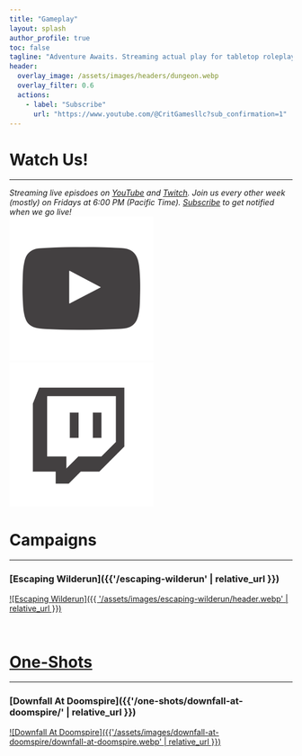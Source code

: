 ```yaml
---
title: "Gameplay"
layout: splash
author_profile: true
toc: false
tagline: "Adventure Awaits. Streaming actual play for tabletop roleplaying games. Game On!"
header:
  overlay_image: /assets/images/headers/dungeon.webp
  overlay_filter: 0.6
  actions:
    - label: "Subscribe"
      url: "https://www.youtube.com/@CritGamesllc?sub_confirmation=1"
---
```

# Watch Us!
---
*Streaming live episdoes on [YouTube](http://youtube.critgames.com) and [Twitch](http://twitch.critgames.com). Join us every other week (mostly) on Fridays at 6:00 PM (Pacific Time). [Subscribe](https://www.youtube.com/@CritGamesllc?sub_confirmation=1) to get notified when we go live!*
<br />
[<img alt="YouTube" height="256px" width="256px" src="assets/images/youtube.webp" />](https://www.youtube.com/@CritGamesllc)[<img alt="Twitter" height="256px" width="256px" src="assets/images/twitter.webp" />](https://www.twitch.tv/critgamesllc)

# Campaigns
---
### [Escaping Wilderun]({{'/escaping-wilderun' | relative_url }})
<a href="./escaping-wilderun/" title="Escaping Wilderun">![Escaping Wilderun]({{ '/assets/images/escaping-wilderun/header.webp' | relative_url }})</a>

<br />

# [One-Shots](./one-shots)
---
### [Downfall At Doomspire]({{'/one-shots/downfall-at-doomspire/'  | relative_url }})
<a href="./one-shots/downfall-at-doomspire/" title="Downfall At Doomspire">![Downfall At Doomspire]({{'/assets/images/downfall-at-doomspire/downfall-at-doomspire.webp' | relative_url }})</a>
